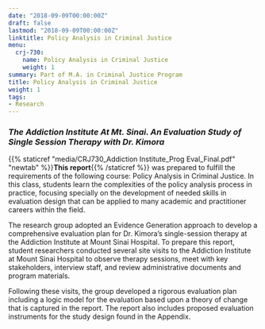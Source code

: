 ```yaml
---
date: "2018-09-09T00:00:00Z"
draft: false
lastmod: "2018-09-09T00:00:00Z"
linktitle: Policy Analysis in Criminal Justice
menu:
  crj-730:
    name: Policy Analysis in Criminal Justice
    weight: 1
summary: Part of M.A. in Criminal Justice Program
title: Policy Analysis in Criminal Justice
weight: 1
tags:
- Research
---
```


### *The Addiction Institute At Mt. Sinai. An Evaluation Study of Single Session Therapy with Dr. Kimora*

{{% staticref "media/CRJ730_Addiction Institute_Prog Eval_Final.pdf" "newtab" %}}**This report**{{% /staticref %}} was prepared to fulfill the requirements of the following course: Policy Analysis in Criminal Justice. In this class, students learn the complexities of the policy analysis process in practice, focusing specially on the development of needed skills in evaluation design that can be applied to many academic and practitioner careers within the field. 

The research group adopted an Evidence Generation approach to develop a comprehensive evaluation plan for Dr. Kimora’s single-session therapy at the Addiction Institute at Mount Sinai Hospital. To prepare this report, student researchers conducted several site visits to the Addiction Institute at Mount Sinai Hospital to observe therapy sessions, meet with key stakeholders, interview staff, and review administrative documents and program materials. 

Following these visits, the group developed a rigorous evaluation plan including a logic model for the evaluation based upon a theory of change that is captured in the report. The report also includes proposed evaluation instruments for the study design found in the Appendix. 